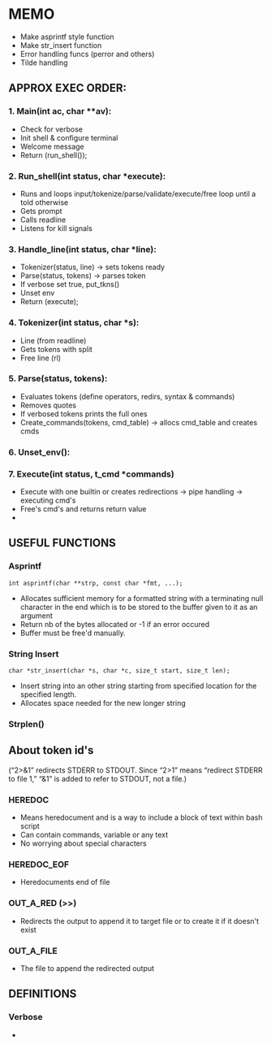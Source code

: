 # MEMO
* Make asprintf style function
* Make str_insert function
* Error handling funcs (perror and others)
* Tilde handling

## APPROX EXEC ORDER:
### 1. Main(int ac, char **av):
  * Check for verbose
  * Init shell & configure terminal
  * Welcome message
  * Return (run_shell());

### 2. Run_shell(int status, char *execute):
  * Runs and loops input/tokenize/parse/validate/execute/free loop until a told otherwise
  * Gets prompt
  * Calls readline
  * Listens for kill signals

### 3. Handle_line(int status, char *line):
  * Tokenizer(status, line) -> sets tokens ready
  * Parse(status, tokens) -> parses token
  * If verbose set true, put_tkns()
  * Unset env
  * Return (execute);

### 4. Tokenizer(int status, char *s):
  * Line (from readline)
  * Gets tokens with split
  * Free line (rl)

### 5. Parse(status, tokens):
  * Evaluates tokens (define operators, redirs, syntax & commands)
  * Removes quotes
  * If verbosed tokens prints the full ones
  * Create_commands(tokens, cmd_table) -> allocs cmd_table and creates cmds

### 6. Unset_env():

### 7. Execute(int status, t_cmd *commands)
  * Execute with one builtin or creates redirections -> pipe handling -> executing cmd's
  * Free's cmd's and returns return value
  * 

## USEFUL FUNCTIONS
### Asprintf
`int asprintf(char **strp, const char *fmt, ...);`
* Allocates sufficient memory for a formatted string with a terminating null character in the end which is to be stored to the buffer given to it as an argument
* Return nb of the bytes allocated or -1 if an error occured
* Buffer must be free'd manually.

### String Insert
`char *str_insert(char *s, char *c, size_t start, size_t len);`
* Insert string into an other string starting from specified location for the specified length.
* Allocates space needed for the new longer string

### Strplen()

## About token id's
(“2>&1” redirects STDERR to STDOUT. Since “2>1” means “redirect STDERR to file 1,” “&1” is added to refer to STDOUT, not a file.)
### HEREDOC
  * Means heredocument and is a way to include a block of text within bash script
  * Can contain commands, variable or any text
  * No worrying about special characters
### HEREDOC_EOF
  * Heredocuments end of file
### OUT_A_RED (>>)
  * Redirects the output to append it to target file or to create it if it doesn't exist
### OUT_A_FILE
  * The file to append the redirected output

## DEFINITIONS
### Verbose
  *
